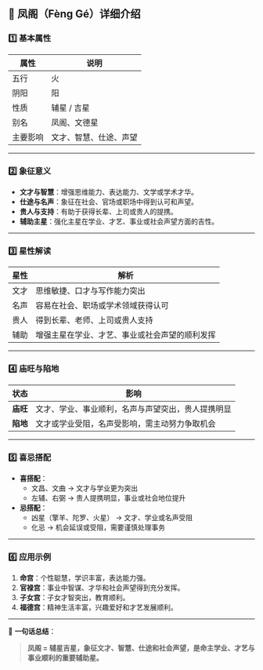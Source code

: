 ## 🌟 凤阁（Fèng Gé）详细介绍

### 1️⃣ 基本属性

| 属性     | 说明                   |
| -------- | ---------------------- |
| 五行     | 火                     |
| 阴阳     | 阳                     |
| 性质     | 辅星 / 吉星            |
| 别名     | 凤阁、文德星           |
| 主要影响 | 文才、智慧、仕途、声望 |

------

### 2️⃣ 象征意义

- **文才与智慧**：增强思维能力、表达能力、文学或学术才华。
- **仕途与名声**：象征在社会、官场或职场中得到认可和声望。
- **贵人与支持**：有助于获得长辈、上司或贵人的提携。
- **辅助主星**：强化主星在学业、才艺、事业或社会声望方面的吉性。

------

### 3️⃣ 星性解读

| 星性 | 解析                                           |
| ---- | ---------------------------------------------- |
| 文才 | 思维敏捷、口才与写作能力突出                   |
| 名声 | 容易在社会、职场或学术领域获得认可             |
| 贵人 | 得到长辈、老师、上司或贵人支持                 |
| 辅助 | 增强主星在学业、才艺、事业或社会声望的顺利发挥 |

------

### 4️⃣ 庙旺与陷地

| 状态     | 影响                                               |
| -------- | -------------------------------------------------- |
| **庙旺** | 文才、学业、事业顺利，名声与声望突出，贵人提携明显 |
| **陷地** | 文才或学业受阻，名声受影响，需主动努力争取机会     |

------

### 5️⃣ 喜忌搭配

- **喜搭配**：
  - 文昌、文曲 → 文才与学业更为突出
  - 左辅、右弼 → 贵人提携明显，事业或社会地位提升
- **忌搭配**：
  - 凶星（擎羊、陀罗、火星） → 文才、学业或名声受阻
  - 化忌 → 机会延误或受阻，需要谨慎处理事务

------

### 6️⃣ 应用示例

1. **命宫**：个性聪慧，学识丰富，表达能力强。
2. **官禄宫**：事业中智谋、才华和社会声望得到充分发挥。
3. **子女宫**：子女才智突出，教育顺利。
4. **福德宫**：精神生活丰富，兴趣爱好和才艺发展顺利。

------

📌 **一句话总结**：

> **凤阁 = 辅星吉星，象征文才、智慧、仕途和社会声望，是命主学业、才艺与事业顺利的重要辅助星。**